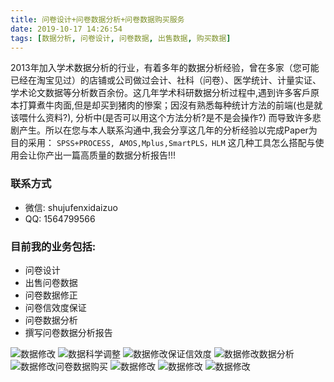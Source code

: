 ```yaml
---
title: 问卷设计+问卷数据分析+问卷数据购买服务
date: 2019-10-17 14:26:54
tags: [数据分析, 问卷设计, 问卷数据, 出售数据, 购买数据]
---
```



2013年加入学术数据分析的行业，有着多年的数据分析经验，曾在多家（您可能已经在淘宝见过）的店铺或公司做过会计、社科（问卷）、医学统计、计量实证、学术论文数据等分析数百余份。这几年学术科研数据分析过程中,遇到许多客戶原本打算煮牛肉面,但是却买到猪肉的慘案；因沒有熟悉每种统计方法的前端(也是就该喂什么资料?), 分析中(是否可以用这个方法分析?是不是会操作?) 而导致许多悲剧产生。所以在您与本人联系沟通中,我会分享这几年的分析经验以完成Paper为目的采用：
`SPSS+PROCESS, AMOS,Mplus,SmartPLS，HLM`
这几种工具怎么搭配与使用会让你产出一篇高质量的数据分析报告!!!

<!-- more -->

### 联系方式

- 微信: shujufenxidaizuo
- QQ: 1564799566

### 目前我的业务包括:

- 问卷设计
- 出售问卷数据
- 问卷数据修正
- 问卷信效度保证
- 问卷数据分析
- 撰写问卷数据分析报告

<img src="数据修改1.png" title="数据修改"/>
<img src="数据修改2.png" title="数据科学调整"/>
<img src="数据修改3.png" title="数据修改保证信效度"/>
<img src="数据修改4.png" title="数据修改数据分析"/>
<img src="数据修改5.png" title="数据修改问卷数据购买"/>
<img src="数据修改6.png" title="数据修改"/>
<img src="数据修改7.png" title="数据修改"/>
<img src="数据修改8.png" title="数据修改"/>